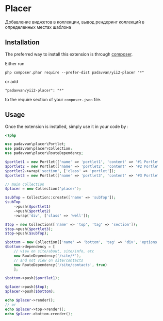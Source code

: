 Placer
======
Добавление виджетов в коллекции, вывод рендеринг коллекций в определенных местах шаблона

Installation
------------

The preferred way to install this extension is through [composer](http://getcomposer.org/download/).

Either run

```
php composer.phar require --prefer-dist padavvan/yii2-placer "*"
```

or add

```
"padavvan/yii2-placer": "*"
```

to the require section of your `composer.json` file.


Usage
-----

Once the extension is installed, simply use it in your code by  :

```php
<?php

use padavvan\placer\Portlet;
use padavvan\placer\Collection;
use padavvan\placer\RouteDependency;

$portlet1 = new Portlet(['name' => 'portlet1', 'content' => '#1 Portlet']);
$portlet2 = new Portlet(['name' => 'portlet2', 'content' => '#2 Portlet']);
$portlet2->wrap('section', ['class' => 'portlet']);
$portlet3 = new Portlet(['name' => 'portlet3', 'content' => '#3 Portlet']);

// main collection
$placer = new Collection('placer');

$subTop = Collection::create(['name' => 'subTop']);
$subTop
	->push($portlet1)
	->push($portlet2)
	->wrap('div', ['class' => 'well']);

$top = new Collection(['name' => 'top', 'tag' => 'section']);
$top->push($portlet3);
$top->push($subTop);

$bottom = new Collection(['name' => 'bottom', 'tag' => 'div', 'options' => ['class' => 'footer']]);
$bottom->dependency = [
	// view on site/about, site/info, etc
	new RouteDependency('/site/*'),
	// and not view on site/contacts
	new RouteDependency('/site/contacts', true)
	];

$bottom->push($portlet1);

$placer->push($top);
$placer->push($bottom);

echo $placer->render();
// or
echo $placer->top->render();
echo $placer->bottom->render();
```